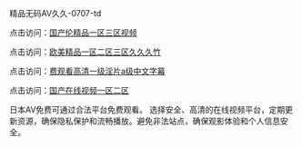 
精品无码AV久久-0707-td


点击访问：<a href="https://bsdf-5f5.pages.dev/">国产伦精品一区三区视频</a>

点击访问：<a href="https://gsd-agv.pages.dev/">欧美精品一区二区三区久久久竹</a>

点击访问：<a href="https://bsdf-5f5.pages.dev/">费观看高清一级淫片a级中文字幕</a>

点击访问：<a href="https://fdhf-454.pages.dev/">国产在线视频一区二区</a>


日本AV免费可通过合法平台免费观看。
选择安全、高清的在线视频平台，定期更新资源，确保隐私保护和流畅播放。避免非法站点，确保观影体验和个人信息安全。

<span style="display:none;">[Canonical link](https://github.com/td20250707/td10 ）</span>
